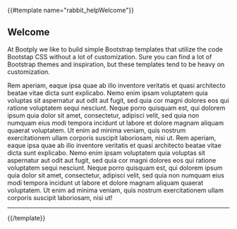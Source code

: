 {{#template name="rabbit_helpWelcome"}}

## Welcome

At Bootply we like to build simple Bootstrap templates that utilize the code Bootstap CSS without a lot of customization. Sure you can
find a lot of Bootstrap themes and inspiration, but these templates tend to be heavy on customization.



Rem aperiam, eaque ipsa quae ab illo inventore veritatis et quasi architecto beatae vitae
dicta sunt explicabo. Nemo enim ipsam voluptatem quia voluptas sit aspernatur aut odit aut fugit, sed quia cor magni dolores
eos qui ratione voluptatem sequi nesciunt. Neque porro quisquam est, qui dolorem ipsum quia dolor sit amet, consectetur, adipisci velit,
sed quia non numquam eius modi tempora incidunt ut labore et dolore magnam aliquam quaerat voluptatem.
Ut enim ad minima veniam, quis nostrum exercitationem ullam corporis suscipit laboriosam, nisi ut.
Rem aperiam, eaque ipsa quae ab illo inventore veritatis et quasi architecto beatae vitae
dicta sunt explicabo. Nemo enim ipsam voluptatem quia voluptas sit aspernatur aut odit aut fugit, sed quia cor magni dolores
eos qui ratione voluptatem sequi nesciunt. Neque porro quisquam est, qui dolorem ipsum quia dolor sit amet, consectetur, adipisci velit,
sed quia non numquam eius modi tempora incidunt ut labore et dolore magnam aliquam quaerat voluptatem.
Ut enim ad minima veniam, quis nostrum exercitationem ullam corporis suscipit laboriosam, nisi ut!

---
    
{{/template}}

